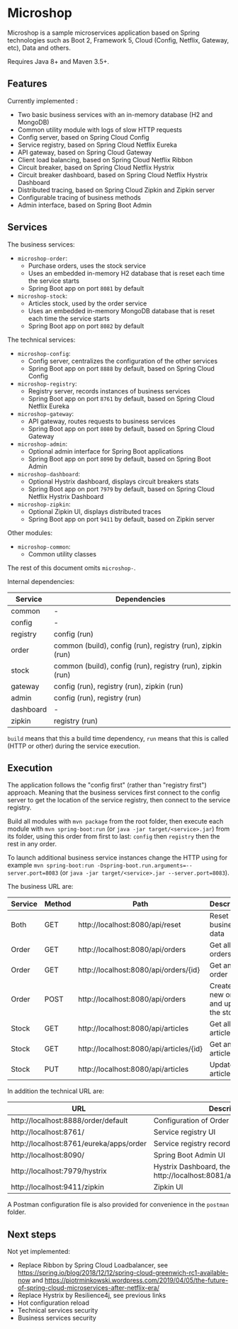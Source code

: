 # Microshop

Microshop is a sample microservices application based on Spring technologies
such as Boot 2, Framework 5, Cloud (Config, Netflix, Gateway, etc), Data
and others.

Requires Java 8+ and Maven 3.5+.

## Features

Currently implemented :
- Two basic business services with an in-memory database (H2 and MongoDB)
- Common utility module with logs of slow HTTP requests
- Config server, based on Spring Cloud Config
- Service registry, based on Spring Cloud Netflix Eureka
- API gateway, based on Spring Cloud Gateway
- Client load balancing, based on Spring Cloud Netflix Ribbon
- Circuit breaker, based on Spring Cloud Netflix Hystrix
- Circuit breaker dashboard, based on Spring Cloud Netflix Hystrix Dashboard
- Distributed tracing, based on Spring Cloud Zipkin and Zipkin server
- Configurable tracing of business methods
- Admin interface, based on Spring Boot Admin

## Services

The business services:
- `microshop-order`:
  - Purchase orders, uses the stock service
  - Uses an embedded in-memory H2 database that is reset each time the service starts
  - Spring Boot app on port `8081` by default
- `microshop-stock`:
  - Articles stock, used by the order service
  - Uses an embedded in-memory MongoDB database that is reset each time the service starts
  - Spring Boot app on port `8082` by default

The technical services:
- `microshop-config`:
  - Config server, centralizes the configuration of the other services
  - Spring Boot app on port `8888` by default, based on Spring Cloud Config
- `microshop-registry`:
  - Registry server, records instances of business services
  - Spring Boot app on port `8761` by default, based on Spring Cloud Netflix Eureka
- `microshop-gateway`:
  - API gateway, routes requests to business services
  - Spring Boot app on port `8080` by default, based on Spring Cloud Gateway
- `microshop-admin`:
  - Optional admin interface for Spring Boot applications
  - Spring Boot app on port `8090` by default, based on Spring Boot Admin
- `microshop-dashboard`:
  - Optional Hystrix dashboard, displays circuit breakers stats
  - Spring Boot app on port `7979` by default, based on Spring Cloud Netflix Hystrix Dashboard
- `microshop-zipkin`:
  - Optional Zipkin UI, displays distributed traces
  - Spring Boot app on port `9411` by default, based on Zipkin server

Other modules:
- `microshop-common`:
  - Common utility classes

The rest of this document omits `microshop-`.

Internal dependencies:

Service   | Dependencies
----------|--------------
common    | -
config    | -
registry  | config (run)
order     | common (build), config (run), registry (run), zipkin (run)
stock     | common (build), config (run), registry (run), zipkin (run)
gateway   | config (run), registry (run), zipkin (run)
admin     | config (run), registry (run)
dashboard | -
zipkin    | registry (run)

`build` means that this a build time dependency, `run` means that this is called
(HTTP or other) during the service execution.

## Execution

The application follows the "config first" (rather than "registry first") approach.
Meaning that the business services first connect to the config server
to get the location of the service registry, then connect to the service
registry.

Build all modules with `mvn package` from the root folder,
then execute each module with `mvn spring-boot:run` (or `java -jar target/<service>.jar`)
from its folder, using this order from first to last: `config` then
`registry` then the rest in any order.

To launch additional business service instances change the HTTP using for example
`mvn spring-boot:run -Dspring-boot.run.arguments=--server.port=8083`
(or `java -jar target/<service>.jar --server.port=8083`).

The business URL are:

Service | Method | Path                                    | Description
--------|--------|-----------------------------------------|------------
Both    | GET    | http://localhost:8080/api/reset         | Reset all business data
Order   | GET    | http://localhost:8080/api/orders        | Get all orders
Order   | GET    | http://localhost:8080/api/orders/{id}   | Get an order
Order   | POST   | http://localhost:8080/api/orders        | Create a new order and update the stock
Stock   | GET    | http://localhost:8080/api/articles      | Get all articles
Stock   | GET    | http://localhost:8080/api/articles/{id} | Get an article
Stock   | PUT    | http://localhost:8080/api/articles      | Update an article

In addition the technical URL are:

URL                                     | Description
----------------------------------------|------------
http://localhost:8888/order/default     | Configuration of Order
http://localhost:8761/                  | Service registry UI
http://localhost:8761/eureka/apps/order | Service registry records of Order
http://localhost:8090/                  | Spring Boot Admin UI
http://localhost:7979/hystrix           | Hystrix Dashboard, then use http://localhost:8081/actuator/hystrix.stream
http://localhost:9411/zipkin            | Zipkin UI

A Postman configuration file is also provided for convenience in the `postman` folder.

## Next steps

Not yet implemented:
- Replace Ribbon by Spring Cloud Loadbalancer,
  see https://spring.io/blog/2018/12/12/spring-cloud-greenwich-rc1-available-now
  and https://piotrminkowski.wordpress.com/2019/04/05/the-future-of-spring-cloud-microservices-after-netflix-era/
- Replace Hystrix by Resilience4j, see previous links
- Hot configuration reload
- Technical services security
- Business services security
